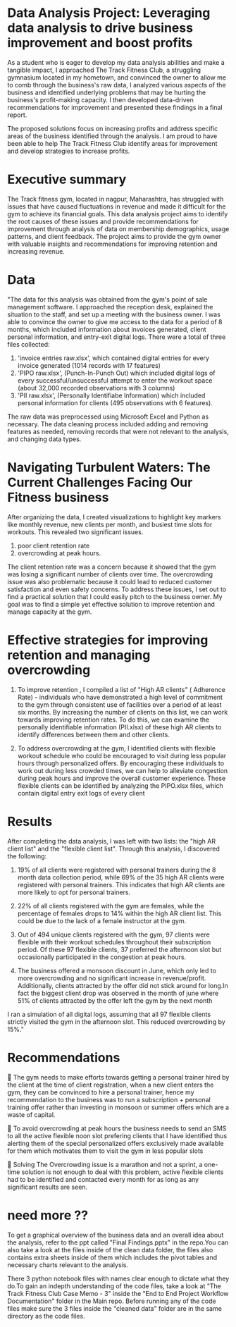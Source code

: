 # Data Analysis Project: Leveraging data analysis to drive business improvement and boost profits

As a student who is eager to develop my data analysis abilities and make a tangible impact, I approached The Track Fitness Club, a struggling gymnasium located in my hometown, and convinced the owner to allow me to comb through the business's raw data, I analyzed various aspects of the business and identified underlying problems that may be hurting the business's profit-making capacity. I then developed data-driven recommendations for improvement and presented these findings in a final report.

The proposed solutions focus on increasing profits and address specific areas of the business identified through the analysis. I am proud to have been able to help The Track Fitness Club identify areas for improvement and develop strategies to increase profits.

# Executive summary

The Track fitness gym, located in nagpur, Maharashtra, has struggled with issues that have caused fluctuations in revenue and made it difficult for the gym to achieve its financial goals. This data analysis project aims to identify the root causes of these issues and provide recommendations for improvement through analysis of data on membership demographics, usage patterns, and client feedback. The project aims to provide the gym owner with valuable insights and recommendations for improving retention and increasing revenue.

 # Data

 "The data for this analysis was obtained from the gym's point of sale management software. I approached the reception desk, explained the situation to the staff, and set up a meeting with the business owner. I was able to convince the owner to give me access to the data for a period of 8 months, which included information about invoices generated, client personal information, and entry-exit digital logs. There were a total of three files collected: 
 1. 'invoice entries raw.xlsx', which contained digital entries for every invoice generated (1014 records with 17 features)
 2. 'PIPO raw.xlsx', (Punch-In-Punch Out) which included digital logs of every successful/unsuccessful attempt to enter the workout space (about 32,000 recorded observations with 3 columns)
 3. 'PII raw.xlsx', (Personally Identifiabe Information) which included personal information for clients (495 observations with 6 features). 
 
 The raw data was preprocessed using Microsoft Excel and Python as necessary. The data cleaning process included adding and removing features as needed, removing records that were not relevant to the analysis, and changing data types.


 # Navigating Turbulent Waters: The Current Challenges Facing Our Fitness business

After organizing the data, I created visualizations to highlight key markers like monthly revenue, new clients per month, and busiest time slots for workouts. This revealed two significant issues.

1. poor client retention rate
2. overcrowding at peak hours. 

The client retention rate was a concern because it showed that the gym was losing a significant number of clients over time. The overcrowding issue was also problematic because it could lead to reduced customer satisfaction and even safety concerns. To address these issues, I set out to find a practical solution that I could easily pitch to the business owner. My goal was to find a simple yet effective solution to improve retention and manage capacity at the gym.

# Effective strategies for improving retention and managing overcrowding

1. To improve retention , I compiled a list of "High AR clients" ( Adherence Rate) - individuals who have demonstrated a high level of commitment to the gym through consistent use of facilities over a period of at least six months. By increasing the number of clients on this list, we can work towards improving retention rates. To do this, we can examine the personally identifiable information (PII.xlsx) of these high AR clients to identify differences between them and other clients. 

2. To address overcrowding at the gym, I identified clients with flexible workout schedule who could be encouraged to visit during less popular hours through personalized offers. By encouraging these individuals to work out during less crowded times, we can help to alleviate congestion during peak hours and improve the overall customer experience. These flexible clients can be identified by analyzing the PIPO.xlsx files, which contain digital entry exit logs of every client

# Results

After completing the data analysis, I was left with two lists: the "high AR client list" and the "flexible client list". Through this analysis, I discovered the following:

1. 19% of all clients were registered with personal trainers during the 8 month data collection period, while 69% of the 35 high AR clients were registered with personal trainers. This indicates that high AR clients are more likely to opt for personal trainers.

2. 22% of all clients registered with the gym are females, while the percentage of females drops to 14% within the high AR client list. This could be due to the lack of a female instructor at the gym.

3. Out of 494 unique clients registered with the gym, 97 clients were flexible with their workout schedules throughout their subscription period. Of these 97 flexible clients, 37 preferred the afternoon slot but occasionally participated in the congestion at peak hours.

4. The business offered a monsoon discount in June, which only led to more overcrowding and no significant increase in revenue/profit. Additionally, clients attracted by the offer did not stick around for long.In fact the biggest client drop  was observed in the month of june where 51% of clients attracted by the offer left the gym by the next month

I ran a simulation of all digital logs, assuming that all 97 flexible clients strictly visited the gym in the afternoon slot. This reduced overcrowding by 15%."

# Recommendations

	The gym needs to make efforts towards getting a personal trainer hired by the client at the time of client registration, when a new client enters the gym, they can be convinced to hire a personal trainer, hence my recommendation to the business was to run a subscription + personal training offer rather than investing in monsoon or summer offers which are a waste of capital.

	To avoid overcrowding at peak hours the business needs to send an SMS to all the active flexible noon slot prefering clients that I have identified thus alerting them of the special personalized offers exclusively made available for them which motivates them to visit the gym in less popular slots

	Solving The Overcrowding issue is a marathon and not a sprint, a one-time solution is not enough to deal with this problem, active flexible clients had to be identified and contacted every month for as long as any significant results are seen.

# need more ??

To get a graphical overview of the business data and an overall idea about the analysis, refer to the ppt called "Final Findings.pptx" in the repo.You can also take a look at the files inside of the clean data folder, the files also contains extra sheets inside of them which includes the pivot tables and necessary charts relevant to the analysis.

There 3 python notebook files with names clear enough to dictate what they do.To gain an indepth understanding of the code files, take a look at "The Track Fitness Club Case Memo - 3" inside the "End to End Project Workflow Documentation" folder in the Main repo. Before running any of the code files make sure the 3 files inside the "cleaned data" folder are in the same directory as the code files.


